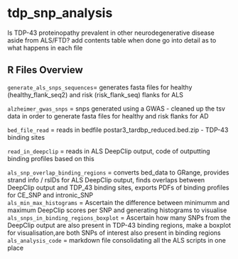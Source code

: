 # tdp_snp_analysis
Is TDP-43 proteinopathy prevalent in other neurodegenerative disease aside from ALS/FTD?
add contents table when done 
go into detail as to what happens in each file
## R Files Overview
```generate_als_snps_sequences```= generates fasta files for healthy (healthy_flank_seq2) and risk (risk_flank_seq) flanks for ALS  

```alzheimer_gwas_snps``` = snps generated using a GWAS - cleaned up the tsv data in order to generate fasta files for healthy and risk flanks for AD  

```bed_file_read``` = reads in bedfile postar3_tardbp_reduced.bed.zip - TDP-43 binding sites   

```read_in_deepclip``` = reads in ALS DeepClip output, code of outputting binding profiles based on this   

```als_snp_overlap_binding_regions``` = converts bed_data to GRange, provides strand info / rsIDs for ALS DeepClip output, finds overlaps between DeepClip output and TDP_43 binding sites, exports PDFs of binding profiles for CE_SNP and intronic_SNP  
```als_min_max_histograms``` = Ascertain the difference between minimumm and maximum DeepClip scores per SNP and generating histograms to visualise   
```als_snps_in_binding_regions_boxplot``` = Ascertain how many SNPs from the DeepClip output are also present in TDP-43 binding regions, make a boxplot for visualisation,are both SNPs of interest also present in binding regions  
```als_analysis_code``` = markdown file consolidating all the ALS scripts in one place

